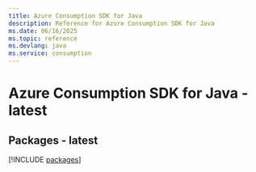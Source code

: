 ```yaml
---
title: Azure Consumption SDK for Java
description: Reference for Azure Consumption SDK for Java
ms.date: 06/16/2025
ms.topic: reference
ms.devlang: java
ms.service: consumption
---
```

# Azure Consumption SDK for Java - latest
## Packages - latest
[!INCLUDE [packages](consumption-index.md)]